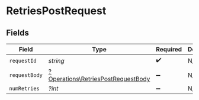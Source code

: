 # RetriesPostRequest


## Fields

| Field                                                                                   | Type                                                                                    | Required                                                                                | Description                                                                             |
| --------------------------------------------------------------------------------------- | --------------------------------------------------------------------------------------- | --------------------------------------------------------------------------------------- | --------------------------------------------------------------------------------------- |
| `requestId`                                                                             | *string*                                                                                | :heavy_check_mark:                                                                      | N/A                                                                                     |
| `requestBody`                                                                           | [?Operations\RetriesPostRequestBody](../../Models/Operations/RetriesPostRequestBody.md) | :heavy_minus_sign:                                                                      | N/A                                                                                     |
| `numRetries`                                                                            | *?int*                                                                                  | :heavy_minus_sign:                                                                      | N/A                                                                                     |